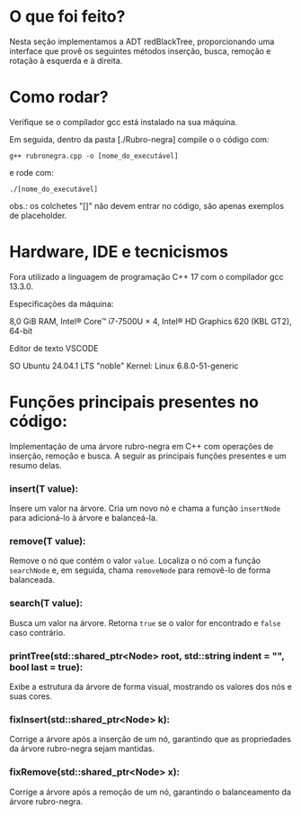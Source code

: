 # O que foi feito?

Nesta seção implementamos a ADT redBlackTree, proporcionando uma interface que provê os seguintes métodos inserção, busca, remoção e rotação à esquerda e à direita.

# Como rodar?

Verifique se o compilador gcc está instalado na sua máquina.

Em seguida, dentro da pasta [./Rubro-negra] compile o o código com:
```
g++ rubronegra.cpp -o [nome_do_executável]
```

e rode com:

```
./[nome_do_executável]
```

obs.: os colchetes "[]" não devem entrar no código, são apenas exemplos de placeholder.

# Hardware, IDE e tecnicismos

Fora utilizado a linguagem de programação C++ 17 com o compilador gcc 13.3.0.

Especificações da máquina:

8,0 GiB RAM, Intel® Core™ i7-7500U × 4, Intel® HD Graphics 620 (KBL GT2), 64-bit

Editor de texto VSCODE

SO Ubuntu 24.04.1 LTS "noble"
Kernel: Linux 6.8.0-51-generic

# Funções principais presentes no código:

Implementação de uma árvore rubro-negra em C++ com operações de inserção, remoção e busca. A seguir as principais funções presentes e um resumo delas.

### insert(T value):

Insere um valor na árvore. Cria um novo nó e chama a função ```insertNode``` para adicioná-lo à árvore e balanceá-la.

### remove(T value):

Remove o nó que contém o valor ```value```. Localiza o nó com a função ```searchNode``` e, em seguida, chama ```removeNode``` para removê-lo de forma balanceada.

### search(T value):

Busca um valor na árvore. Retorna ```true``` se o valor for encontrado e ```false``` caso contrário.

### printTree(std::shared_ptr<Node<T>> root, std::string indent = "", bool last = true):

Exibe a estrutura da árvore de forma visual, mostrando os valores dos nós e suas cores.

### fixInsert(std::shared_ptr<Node<T>> k):

Corrige a árvore após a inserção de um nó, garantindo que as propriedades da árvore rubro-negra sejam mantidas.

### fixRemove(std::shared_ptr<Node<T>> x):

Corrige a árvore após a remoção de um nó, garantindo o balanceamento da árvore rubro-negra.
